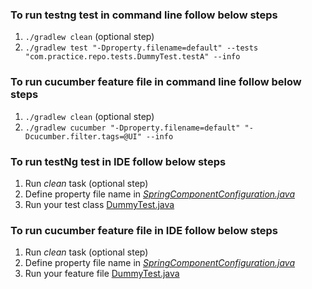 
### To run testng test in command line follow below steps

1) `./gradlew clean` (optional step)
2) `./gradlew test "-Dproperty.filename=default" --tests "com.practice.repo.tests.DummyTest.testA" --info`

### To run cucumber feature file in command line follow below steps

1) `./gradlew clean` (optional step)
2) `./gradlew cucumber "-Dproperty.filename=default" "-Dcucumber.filter.tags=@UI" --info`

### To run testNg test in IDE follow below steps

1) Run _clean_ task (optional step)
2) Define property file name in _[SpringComponentConfiguration.java](src/main/java/com/practice/repo/SpringComponentConfiguration.java)_
3) Run your test class [DummyTest.java](src/test/java/com/practice/repo/tests/DummyTest.java)

### To run cucumber feature file in IDE follow below steps

1) Run _clean_ task (optional step)
2) Define property file name in _[SpringComponentConfiguration.java](src/main/java/com/practice/repo/SpringComponentConfiguration.java)_
3) Run your feature file [DummyTest.java](src/test/resources/features/DummyTest.feature)

